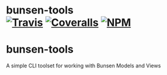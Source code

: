 [ci-img]: https://img.shields.io/travis/ciena-blueplanet/bunsen-tools.svg "Travis CI Build Status"
[ci-url]: https://travis-ci.org/ciena-blueplanet/bunsen-tools
[cov-img]: https://img.shields.io/coveralls/ciena-blueplanet/bunsen-tools.svg "Coveralls Code Coverage"
[cov-url]: https://coveralls.io/github/ciena-blueplanet/bunsen-tools
[npm-img]: https://img.shields.io/npm/v/bunsen-tools.svg "NPM Version"
[npm-url]: https://www.npmjs.com/package/bunsen-tools
  
# bunsen-tools <br /> [![Travis][ci-img]][ci-url] [![Coveralls][cov-img]][cov-url] [![NPM][npm-img]][npm-url]

# bunsen-tools
A simple CLI toolset for working with Bunsen Models and Views
